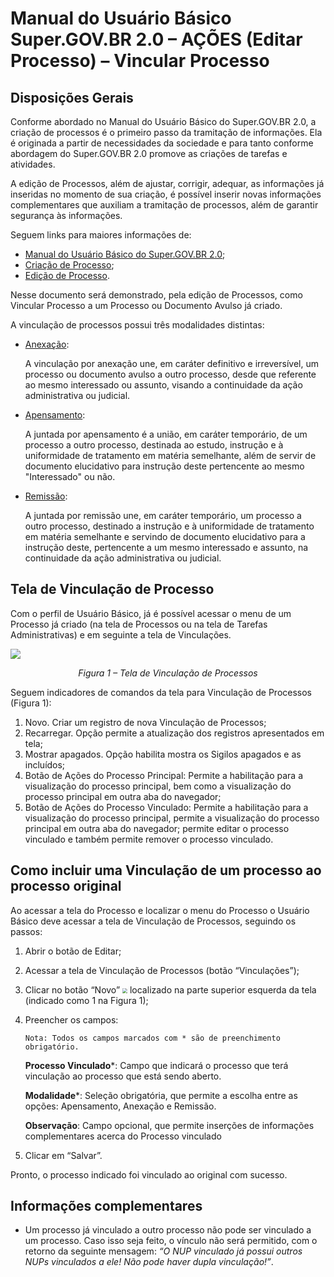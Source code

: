 # Manual do Usuário Básico Super.GOV.BR 2.0 – AÇÕES (Editar Processo) – Vincular Processo

## Disposições Gerais

Conforme abordado no Manual do Usuário Básico do Super.GOV.BR 2.0, a criação de processos é o primeiro passo da tramitação de informações. Ela é originada a partir de necessidades da sociedade e para tanto conforme abordagem do Super.GOV.BR 2.0 promove as criações de tarefas e atividades.

A edição de Processos, além de ajustar, corrigir, adequar, as informações já inseridas no momento de sua criação, é possível inserir novas informações complementares que auxiliam a tramitação de processos, além de garantir segurança às informações.

Seguem links para maiores informações de: 
* <ins>Manual do Usuário Básico do Super.GOV.BR 2.0</ins>; 
* <ins>Criação de Processo</ins>;
* <ins>Edição de Processo</ins>.

Nesse documento será demonstrado, pela edição de Processos, como Vincular Processo a um Processo ou Documento Avulso já criado. 

A vinculação de processos possui três modalidades distintas: 

* <ins>Anexação</ins>:
	
	A vinculação por anexação une, em caráter definitivo e irreversível, um processo ou documento avulso a outro processo, desde que referente ao mesmo interessado ou assunto, visando a continuidade da ação administrativa ou judicial.

* <ins>Apensamento</ins>:

	A juntada por apensamento é a união, em caráter temporário, de um processo a outro processo, destinada ao estudo, instrução e à uniformidade de tratamento em matéria semelhante, além de servir de documento elucidativo para instrução deste pertencente ao mesmo "Interessado" ou não.

* <ins>Remissão</ins>:

	A juntada por remissão une, em caráter temporário, um processo a outro processo, destinado a instrução e à uniformidade de tratamento em matéria semelhante e servindo de documento elucidativo para a instrução deste, pertencente a um mesmo interessado e assunto, na continuidade da ação administrativa ou judicial.
	
## Tela de Vinculação de Processo

Com o perfil de Usuário Básico, já é possível acessar o menu de um Processo já criado (na tela de Processos ou na tela de Tarefas Administrativas) e em seguinte a tela de Vinculações. 

<img src="../../manual/figuras/Tela_Vinculacao_Processo.png"/><p style="text-align: center;">*Figura 1 – Tela de Vinculação de Processos*</p>

Seguem indicadores de comandos da tela para Vinculação de Processos (Figura 1):
1. Novo. Criar um registro de nova Vinculação de Processos;
2. Recarregar. Opção permite a atualização dos registros apresentados em tela;
3. Mostrar apagados. Opção habilita mostra os Sigilos apagados e as incluídos;
4. Botão de Ações do Processo Principal: Permite a habilitação para a visualização do processo principal, bem como a visualização do processo principal em outra aba do navegador;
5. Botão de Ações do Processo Vinculado: Permite a habilitação para a visualização do processo principal, permite a visualização do processo principal em outra aba do navegador; permite editar o processo vinculado e também permite remover o processo vinculado.

## Como incluir uma Vinculação de um processo ao processo original

Ao acessar a tela do Processo e localizar o menu do Processo o Usuário Básico deve acessar a tela de Vinculação de Processos, seguindo os passos: 

1. Abrir o botão de Editar;
2. Acessar a tela de Vinculação de Processos (botão “Vinculações”);
3. Clicar no botão “Novo” <img src="../../_static/images/Botão de Inclusão (+).png" style="zoom: 50%;" /> localizado na parte superior esquerda da tela (indicado como 1 na Figura 1);
4. Preencher os campos:

	```{note}
	Nota: Todos os campos marcados com * são de preenchimento obrigatório.
	```

	**Processo Vinculado***: Campo que indicará o processo que terá vinculação ao processo que está sendo aberto. 

	**Modalidade***: Seleção obrigatória, que permite a escolha entre as opções: Apensamento, Anexação e Remissão.

	**Observação**: Campo opcional, que permite inserções de informações complementares acerca do Processo vinculado

5. Clicar em “Salvar”.

Pronto, o processo indicado foi vinculado ao original com sucesso. 

## Informações complementares

* Um processo já vinculado a outro processo não pode ser vinculado a um processo. Caso isso seja feito, o vínculo não será permitido, com o retorno da seguinte mensagem: *“O NUP vinculado já possui outros NUPs vinculados a ele! Não pode haver dupla vinculação!”*.

